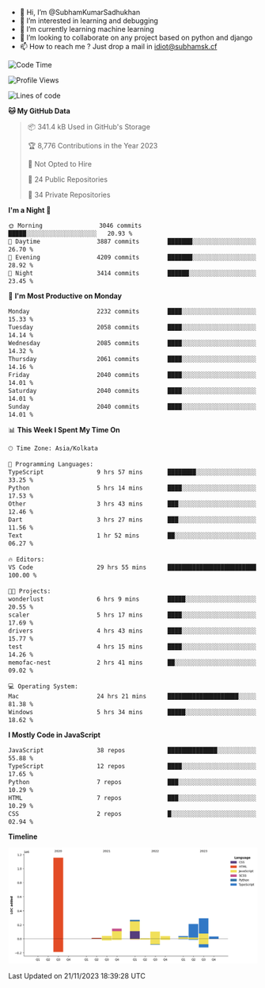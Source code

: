 - 👋 Hi, I’m @SubhamKumarSadhukhan
- 👀 I’m interested in learning and debugging
- 🌱 I’m currently learning machine learning
- 💞️ I’m looking to collaborate on any project based on python and django
- 📫 How to reach me ?
      Just drop a mail in idiot@subhamsk.cf

<!---
SubhamKumarSadhukhan/SubhamKumarSadhukhan is a ✨ special ✨ repository because its `README.md` (this file) appears on your GitHub profile.
You can click the Preview link to take a look at your changes.
--->


<!--START_SECTION:waka-->
![Code Time](http://img.shields.io/badge/Code%20Time-1%2C694%20hrs%2020%20mins-blue)

![Profile Views](http://img.shields.io/badge/Profile%20Views-0-blue)

![Lines of code](https://img.shields.io/badge/From%20Hello%20World%20I%27ve%20Written-2.3%20million%20lines%20of%20code-blue)

**🐱 My GitHub Data** 

> 📦 341.4 kB Used in GitHub's Storage 
 > 
> 🏆 8,776 Contributions in the Year 2023
 > 
> 🚫 Not Opted to Hire
 > 
> 📜 24 Public Repositories 
 > 
> 🔑 34 Private Repositories 
 > 
**I'm a Night 🦉** 

```text
🌞 Morning                3046 commits        █████░░░░░░░░░░░░░░░░░░░░   20.93 % 
🌆 Daytime                3887 commits        ███████░░░░░░░░░░░░░░░░░░   26.70 % 
🌃 Evening                4209 commits        ███████░░░░░░░░░░░░░░░░░░   28.92 % 
🌙 Night                  3414 commits        ██████░░░░░░░░░░░░░░░░░░░   23.45 % 
```
📅 **I'm Most Productive on Monday** 

```text
Monday                   2232 commits        ████░░░░░░░░░░░░░░░░░░░░░   15.33 % 
Tuesday                  2058 commits        ████░░░░░░░░░░░░░░░░░░░░░   14.14 % 
Wednesday                2085 commits        ████░░░░░░░░░░░░░░░░░░░░░   14.32 % 
Thursday                 2061 commits        ████░░░░░░░░░░░░░░░░░░░░░   14.16 % 
Friday                   2040 commits        ████░░░░░░░░░░░░░░░░░░░░░   14.01 % 
Saturday                 2040 commits        ████░░░░░░░░░░░░░░░░░░░░░   14.01 % 
Sunday                   2040 commits        ████░░░░░░░░░░░░░░░░░░░░░   14.01 % 
```


📊 **This Week I Spent My Time On** 

```text
🕑︎ Time Zone: Asia/Kolkata

💬 Programming Languages: 
TypeScript               9 hrs 57 mins       ████████░░░░░░░░░░░░░░░░░   33.25 % 
Python                   5 hrs 14 mins       ████░░░░░░░░░░░░░░░░░░░░░   17.53 % 
Other                    3 hrs 43 mins       ███░░░░░░░░░░░░░░░░░░░░░░   12.46 % 
Dart                     3 hrs 27 mins       ███░░░░░░░░░░░░░░░░░░░░░░   11.56 % 
Text                     1 hr 52 mins        ██░░░░░░░░░░░░░░░░░░░░░░░   06.27 % 

🔥 Editors: 
VS Code                  29 hrs 55 mins      █████████████████████████   100.00 % 

🐱‍💻 Projects: 
wonderlust               6 hrs 9 mins        █████░░░░░░░░░░░░░░░░░░░░   20.55 % 
scaler                   5 hrs 17 mins       ████░░░░░░░░░░░░░░░░░░░░░   17.69 % 
drivers                  4 hrs 43 mins       ████░░░░░░░░░░░░░░░░░░░░░   15.77 % 
test                     4 hrs 15 mins       ████░░░░░░░░░░░░░░░░░░░░░   14.26 % 
memofac-nest             2 hrs 41 mins       ██░░░░░░░░░░░░░░░░░░░░░░░   09.02 % 

💻 Operating System: 
Mac                      24 hrs 21 mins      ████████████████████░░░░░   81.38 % 
Windows                  5 hrs 34 mins       █████░░░░░░░░░░░░░░░░░░░░   18.62 % 
```

**I Mostly Code in JavaScript** 

```text
JavaScript               38 repos            ██████████████░░░░░░░░░░░   55.88 % 
TypeScript               12 repos            ████░░░░░░░░░░░░░░░░░░░░░   17.65 % 
Python                   7 repos             ███░░░░░░░░░░░░░░░░░░░░░░   10.29 % 
HTML                     7 repos             ███░░░░░░░░░░░░░░░░░░░░░░   10.29 % 
CSS                      2 repos             █░░░░░░░░░░░░░░░░░░░░░░░░   02.94 % 
```



**Timeline**

![Lines of Code chart](https://raw.githubusercontent.com/SubhamKumarSadhukhan/SubhamKumarSadhukhan/main/assets/bar_graph.png)


 Last Updated on 21/11/2023 18:39:28 UTC
<!--END_SECTION:waka-->
